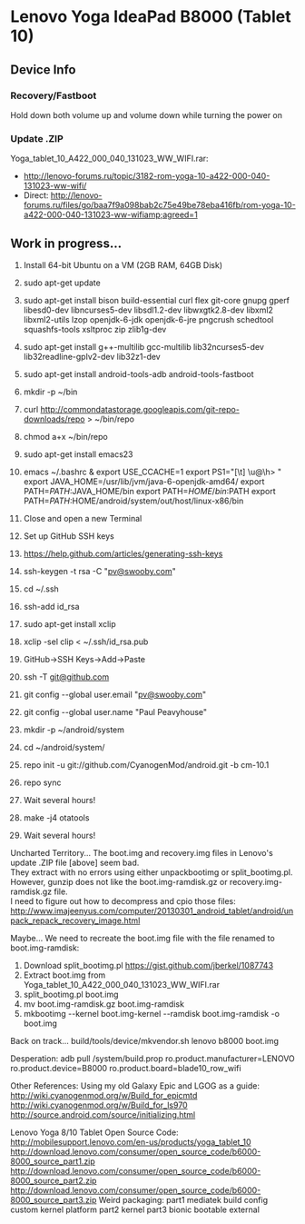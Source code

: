 # Lenovo Yoga IdeaPad B8000 (Tablet 10) #

## Device Info ##

### Recovery/Fastboot ###
Hold down both volume up and volume down while turning the power on

### Update .ZIP ###
Yoga_tablet_10_A422_000_040_131023_WW_WIFI.rar:  
 * http://lenovo-forums.ru/topic/3182-rom-yoga-10-a422-000-040-131023-ww-wifi/
 * Direct: http://lenovo-forums.ru/files/go/baa7f9a098bab2c75e49be78eba416fb/rom-yoga-10-a422-000-040-131023-ww-wifiamp;agreed=1

## Work in progress... ##
 1. Install 64-bit Ubuntu on a VM (2GB RAM, 64GB Disk)
 1. sudo apt-get update
 1. sudo apt-get install bison build-essential curl flex git-core gnupg gperf libesd0-dev libncurses5-dev libsdl1.2-dev libwxgtk2.8-dev libxml2 libxml2-utils lzop openjdk-6-jdk openjdk-6-jre pngcrush schedtool squashfs-tools xsltproc zip zlib1g-dev
 1. sudo apt-get install g++-multilib gcc-multilib lib32ncurses5-dev lib32readline-gplv2-dev lib32z1-dev
 1. sudo apt-get install android-tools-adb android-tools-fastboot

 1. mkdir -p ~/bin
 1. curl http://commondatastorage.googleapis.com/git-repo-downloads/repo > ~/bin/repo
 1. chmod a+x ~/bin/repo

 1. sudo apt-get install emacs23
 1. emacs ~/.bashrc &
    export USE_CCACHE=1
    export PS1="[\t] \u@\h> "
    export JAVA_HOME=/usr/lib/jvm/java-6-openjdk-amd64/
    export PATH=$PATH:$JAVA_HOME/bin
    export PATH=$HOME/bin:$PATH
    export PATH=$PATH:$HOME/android/system/out/host/linux-x86/bin
 1. Close and open a new Terminal
 1. Set up GitHub SSH keys
   1. https://help.github.com/articles/generating-ssh-keys
   1. ssh-keygen -t rsa -C "pv@swooby.com"
   1. cd ~/.ssh
   1. ssh-add id_rsa
   1. sudo apt-get install xclip
   1. xclip -sel clip < ~/.ssh/id_rsa.pub
   1. GitHub->SSH Keys->Add->Paste
   1. ssh -T git@github.com
 1. git config --global user.email "pv@swooby.com"
 1. git config --global user.name "Paul Peavyhouse"

 1. mkdir -p ~/android/system
 1. cd ~/android/system/
 1. repo init -u git://github.com/CyanogenMod/android.git -b cm-10.1
 1. repo sync

 1. Wait several hours!

 1. make -j4 otatools

 1. Wait several hours!

Uncharted Territory...
The boot.img and recovery.img files in Lenovo's update .ZIP file [above] seem bad.  
They extract with no errors using either unpackbootimg or split_bootimg.pl.  
However, gunzip does not like the boot.img-ramdisk.gz or recovery.img-ramdisk.gz file.  
I need to figure out how to decompress and cpio those files:  
http://www.imajeenyus.com/computer/20130301_android_tablet/android/unpack_repack_recovery_image.html

Maybe...
We need to recreate the boot.img file with the file renamed to boot.img-ramdisk:
 1. Download split_bootimg.pl https://gist.github.com/jberkel/1087743
 1. Extract boot.img from Yoga_tablet_10_A422_000_040_131023_WW_WIFI.rar
 1. split_bootimg.pl boot.img
 1. mv boot.img-ramdisk.gz boot.img-ramdisk
 1. mkbootimg --kernel boot.img-kernel --ramdisk boot.img-ramdisk -o boot.img

Back on track...
build/tools/device/mkvendor.sh lenovo b8000 boot.img


Desperation:
adb pull /system/build.prop 
ro.product.manufacturer=LENOVO 
ro.product.device=B8000 
ro.product.board=blade10_row_wifi 

Other References:
Using my old Galaxy Epic and LGOG as a guide: 
http://wiki.cyanogenmod.org/w/Build_for_epicmtd
http://wiki.cyanogenmod.org/w/Build_for_ls970 
http://source.android.com/source/initializing.html 

Lenovo Yoga 8/10 Tablet Open Source Code: 
http://mobilesupport.lenovo.com/en-us/products/yoga_tablet_10 
http://download.lenovo.com/consumer/open_source_code/b6000-8000_source_part1.zip 
http://download.lenovo.com/consumer/open_source_code/b6000-8000_source_part2.zip 
http://download.lenovo.com/consumer/open_source_code/b6000-8000_source_part3.zip 
Weird packaging: 
	part1 
		mediatek 
			build 
			config 
			custom 
			kernel 
			platform 
	part2 
		kernel 
	part3 
		bionic 
		bootable 
		external 

